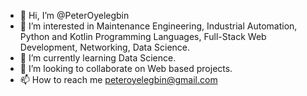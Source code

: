 - 👋 Hi, I’m @PeterOyelegbin
- 👀 I’m interested in Maintenance Engineering, Industrial Automation, Python and Kotlin Programming Languages, Full-Stack Web Development, Networking, Data Science.
- 🌱 I’m currently learning Data Science.
- 💞️ I’m looking to collaborate on Web based projects.
- 📫 How to reach me peteroyelegbin@gmail.com

<!---
PeterOyelegbin/PeterOyelegbin is a ✨ special ✨ repository because its `README.md` (this file) appears on your GitHub profile.
You can click the Preview link to take a look at your changes.
--->
